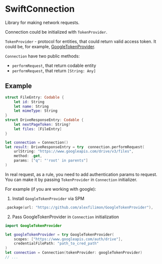 # SwiftConnection

Library for making network requests.

Connection could be initialized with `TokenProvider`.

`TokenProvider` - protocol for entities, that could return valid access token. It could be, for example, [GoogleTokenProvider](https://github.com/alexfilimon/GoogleTokenProvider).

`Connection` have two public methods:

- `performRequest`, that return codable entity
- `performRequest`, that return `[String: Any]`

## Example

```swift
struct FileEntry: Codable {
    let id: String
    let name: String
    let mimeType: String
}
struct DriveResponseEntry: Codable {
    let nextPageToken: String?
    let files: [FileEntry]
}

let connection = Connection()
let result: DriveResponseEntry = try  connection.performRequest(
    urlString: "https://www.googleapis.com/drive/v3/files",
    method: .get,
    params: ["q": "'root' in parents"]
)
```

In real request, as a rule, you need to add authentication params to request. You can make it by passing `TokenProvider` in `Connection` initializer.

For example (if you are working with google):

1. Install `GoogleTokenProvider` via SPM

```swift
.package(url: "https://github.com/alexfilimon/GoogleTokenProvider"),
```

2. Pass GoogleTokenProvider in `Connection` initialization 

```swift
import GoogleTokenProvider

let googleTokenProvider = try GoogleTokenProvider(
    scopes: ["https://www.googleapis.com/auth/drive"],
    credentialFilePath: "path_to_cred_path"
)
let connection = Connection(tokenProvider: googleTokenProvider)
// ...
```
